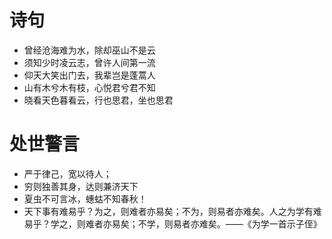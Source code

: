 # 诗句
* 曾经沧海难为水，除却巫山不是云
* 须知少时凌云志，曾许人间第一流
* 仰天大笑出门去，我辈岂是蓬蒿人
* 山有木兮木有枝，心悦君兮君不知
* 晓看天色暮看云，行也思君，坐也思君

# 处世警言

* 严于律己，宽以待人；
* 穷则独善其身，达则兼济天下
* 夏虫不可言冰，蟪蛄不知春秋！
* 天下事有难易乎？为之，则难者亦易矣；不为，则易者亦难矣。人之为学有难易乎？学之，则难者亦易矣；不学，则易者亦难矣。——《为学一首示子侄》